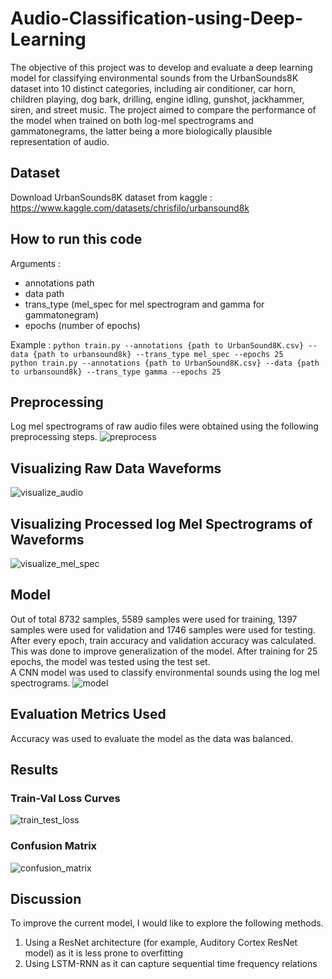 # Audio-Classification-using-Deep-Learning
The objective of this project was to develop and evaluate a deep learning model for classifying environmental sounds from the UrbanSounds8K dataset into 10 distinct categories, including air conditioner, car horn, children playing, dog bark, drilling, engine idling, gunshot, jackhammer, siren, and street music. The project aimed to compare the performance of the model when trained on both log-mel spectrograms and gammatonegrams, the latter being a more biologically plausible representation of audio.
## Dataset
Download UrbanSounds8K dataset from kaggle : https://www.kaggle.com/datasets/chrisfilo/urbansound8k
## How to run this code 
Arguments : <br> 
* annotations path
* data path
* trans_type (mel_spec for mel spectrogram and gamma for gammatonegram)
* epochs (number of epochs) <br> 

Example : 
```python train.py --annotations {path to UrbanSound8K.csv} --data {path to urbansound8k} --trans_type mel_spec --epochs 25 ```
<br> 
```python train.py --annotations {path to UrbanSound8K.csv} --data {path to urbansound8k} --trans_type gamma --epochs 25 ```
## Preprocessing 
Log mel spectrograms of raw audio files were obtained using the following preprocessing steps.
![preprocess](images/preprocess.png)
## Visualizing Raw Data Waveforms
![visualize_audio](images/visualize_audio.png)
## Visualizing Processed log Mel Spectrograms of Waveforms 
![visualize_mel_spec](images/visualize_mel_spec.png)
## Model
Out of total 8732 samples, 5589 samples were used for training, 1397 samples were used for validation and 1746 samples were used for testing. 
After every epoch, train accuracy and validation accuracy was calculated. This was done to improve generalization of the model. After training for 25 epochs, the model was tested using the test set. 
<br>A CNN model was used to classify environmental sounds using the log mel spectrograms. 
![model](images/model.png)
## Evaluation Metrics Used 
Accuracy was used to evaluate the model as the data was balanced. 
## Results 
### Train-Val Loss Curves
![train_test_loss](images/train_test_loss.png)
### Confusion Matrix
![confusion_matrix](images/confusion_matrix.png)
## Discussion
To improve the current model, I would like to explore the following methods. 
1. Using a ResNet architecture (for example, Auditory Cortex ResNet model) as it is less prone to overfitting
2. Using LSTM-RNN as it can capture sequential time frequency relations 




